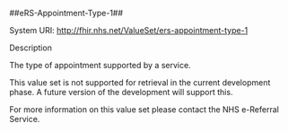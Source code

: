 
##eRS-Appointment-Type-1##

System URI: http://fhir.nhs.net/ValueSet/ers-appointment-type-1

Description

The type of appointment supported by a service. 

This value set is not supported for retrieval in the current development phase. A future version of the development will support this.

For more information on this value set please contact the NHS e-Referral Service.